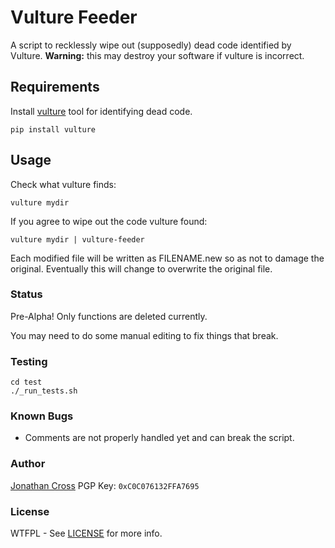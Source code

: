 # Vulture Feeder

A script to recklessly wipe out (supposedly) dead code identified by Vulture.
**Warning:** this may destroy your software if vulture is incorrect.

## Requirements

Install [vulture](https://pypi.org/project/vulture/) tool for identifying dead code.

    pip install vulture

## Usage

Check what vulture finds:

    vulture mydir

If you agree to wipe out the code vulture found:

    vulture mydir | vulture-feeder

Each modified file will be written as FILENAME.new so as not to damage the original.
Eventually this will change to overwrite the original file.

### Status

Pre-Alpha!  Only functions are deleted currently.

You may need to do some manual editing to fix things that break.

### Testing

    cd test
    ./_run_tests.sh

### Known Bugs

* Comments are not properly handled yet and can break the script.

### Author

[Jonathan Cross](https://jonathancross.com) PGP Key: `0xC0C076132FFA7695`

### License

WTFPL - See [LICENSE](LICENSE) for more info.

